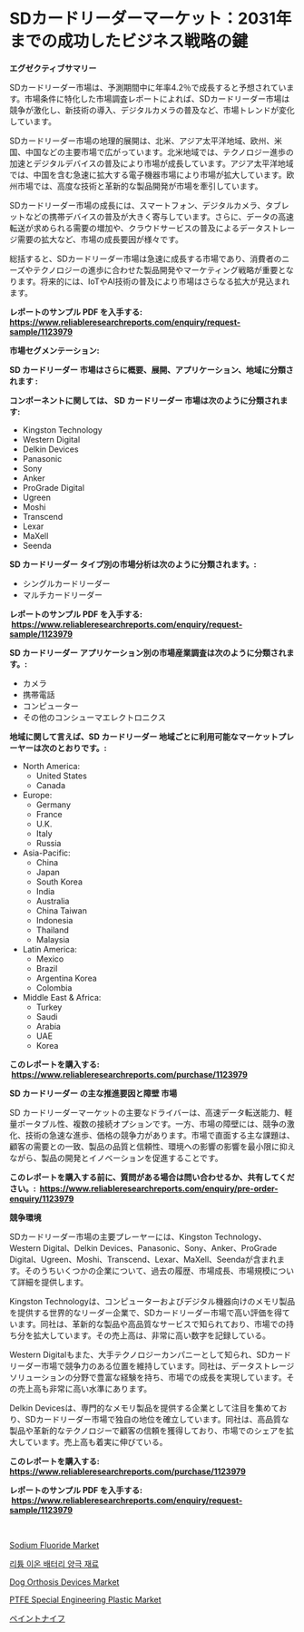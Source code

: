 <p><h1>SDカードリーダーマーケット：2031年までの成功したビジネス戦略の鍵</h1></p><p><strong>エグゼクティブサマリー</strong></p>
<p><p>SDカードリーダー市場は、予測期間中に年率4.2％で成長すると予想されています。市場条件に特化した市場調査レポートによれば、SDカードリーダー市場は競争が激化し、新技術の導入、デジタルカメラの普及など、市場トレンドが変化しています。</p><p>SDカードリーダー市場の地理的展開は、北米、アジア太平洋地域、欧州、米国、中国などの主要市場で広がっています。北米地域では、テクノロジー進歩の加速とデジタルデバイスの普及により市場が成長しています。アジア太平洋地域では、中国を含む急速に拡大する電子機器市場により市場が拡大しています。欧州市場では、高度な技術と革新的な製品開発が市場を牽引しています。</p><p>SDカードリーダー市場の成長には、スマートフォン、デジタルカメラ、タブレットなどの携帯デバイスの普及が大きく寄与しています。さらに、データの高速転送が求められる需要の増加や、クラウドサービスの普及によるデータストレージ需要の拡大など、市場の成長要因が様々です。</p><p>総括すると、SDカードリーダー市場は急速に成長する市場であり、消費者のニーズやテクノロジーの進歩に合わせた製品開発やマーケティング戦略が重要となります。将来的には、IoTやAI技術の普及により市場はさらなる拡大が見込まれます。</p></p>
<p><strong>レポートのサンプル PDF を入手する: <a href="https://www.reliableresearchreports.com/enquiry/request-sample/1123979">https://www.reliableresearchreports.com/enquiry/request-sample/1123979</a></strong></p>
<p><strong>市場セグメンテーション:</strong></p>
<p><strong> SD カードリーダー 市場はさらに概要、展開、アプリケーション、地域に分類されます :</strong></p>
<p><strong>コンポーネントに関しては、 SD カードリーダー 市場は次のように分類されます: &nbsp;</strong></p>
<p><ul><li>Kingston Technology</li><li>Western Digital</li><li>Delkin Devices</li><li>Panasonic</li><li>Sony</li><li>Anker</li><li>ProGrade Digital</li><li>Ugreen</li><li>Moshi</li><li>Transcend</li><li>Lexar</li><li>MaXell</li><li>Seenda</li></ul></p>
<p><strong> SD カードリーダー タイプ別の市場分析は次のように分類されます。:</strong></p>
<p><ul><li>シングルカードリーダー</li><li>マルチカードリーダー</li></ul></p>
<p><strong>レポートのサンプル PDF を入手する: &nbsp;<a href="https://www.reliableresearchreports.com/enquiry/request-sample/1123979">https://www.reliableresearchreports.com/enquiry/request-sample/1123979</a></strong></p>
<p><strong> SD カードリーダー アプリケーション別の市場産業調査は次のように分類されます。:</strong></p>
<p><ul><li>カメラ</li><li>携帯電話</li><li>コンピューター</li><li>その他のコンシューマエレクトロニクス</li></ul></p>
<p><strong>地域に関して言えば、SD カードリーダー 地域ごとに利用可能なマーケットプレーヤーは次のとおりです。:</strong></p>
<p><ul>
    <li>
        North America:
        <ul>
            <li>United States</li>
            <li>Canada</li>
        </ul>
    </li>
    <li>
        Europe:
        <ul>
            <li>Germany</li>
            <li>France</li>
            <li>U.K.</li>
            <li>Italy</li>
            <li>Russia</li>
        </ul>
    </li>
    <li>
        Asia-Pacific:
        <ul>
            <li>China</li>
            <li>Japan</li>
            <li>South Korea</li>
            <li>India</li>
            <li>Australia</li>
            <li>China Taiwan</li>
            <li>Indonesia</li>
            <li>Thailand</li>
            <li>Malaysia</li>
        </ul>
    </li>
    <li>
        Latin America:
        <ul>
            <li>Mexico</li>
            <li>Brazil</li>
            <li>Argentina Korea</li>
            <li>Colombia</li>
        </ul>
    </li>
    <li>
        Middle East & Africa:
        <ul>
            <li>Turkey</li>
            <li>Saudi</li>
            <li>Arabia</li>
            <li>UAE</li>
            <li>Korea</li>
        </ul>
    </li>
    </ul></p>
<p><strong>このレポートを購入する: &nbsp;<a href="https://www.reliableresearchreports.com/purchase/1123979">https://www.reliableresearchreports.com/purchase/1123979</a></strong></p>
<p><strong>SD カードリーダー の主な推進要因と障壁 市場</strong></p>
<p><p>SD カードリーダーマーケットの主要なドライバーは、高速データ転送能力、軽量ポータブル性、複数の接続オプションです。一方、市場の障壁には、競争の激化、技術の急速な進歩、価格の競争力があります。市場で直面する主な課題は、顧客の需要との一致、製品の品質と信頼性、環境への影響の影響を最小限に抑えながら、製品の開発とイノベーションを促進することです。</p></p>
<p><strong>このレポートを購入する前に、質問がある場合は問い合わせるか、共有してください。:&nbsp; <a href="https://www.reliableresearchreports.com/enquiry/pre-order-enquiry/1123979">https://www.reliableresearchreports.com/enquiry/pre-order-enquiry/1123979</a></strong></p>
<p><strong>競争環境</strong></p>
<p><p>SDカードリーダー市場の主要プレーヤーには、Kingston Technology、Western Digital、Delkin Devices、Panasonic、Sony、Anker、ProGrade Digital、Ugreen、Moshi、Transcend、Lexar、MaXell、Seendaが含まれます。そのうちいくつかの企業について、過去の履歴、市場成長、市場規模について詳細を提供します。</p><p>Kingston Technologyは、コンピューターおよびデジタル機器向けのメモリ製品を提供する世界的なリーダー企業で、SDカードリーダー市場で高い評価を得ています。同社は、革新的な製品や高品質なサービスで知られており、市場での持ち分を拡大しています。その売上高は、非常に高い数字を記録している。</p><p>Western Digitalもまた、大手テクノロジーカンパニーとして知られ、SDカードリーダー市場で競争力のある位置を維持しています。同社は、データストレージソリューションの分野で豊富な経験を持ち、市場での成長を実現しています。その売上高も非常に高い水準にあります。</p><p>Delkin Devicesは、専門的なメモリ製品を提供する企業として注目を集めており、SDカードリーダー市場で独自の地位を確立しています。同社は、高品質な製品や革新的なテクノロジーで顧客の信頼を獲得しており、市場でのシェアを拡大しています。売上高も着実に伸びている。</p></p>
<p><strong>このレポートを購入する: &nbsp; <a href="https://www.reliableresearchreports.com/purchase/1123979">https://www.reliableresearchreports.com/purchase/1123979</a></strong></p>
<p><strong>レポートのサンプル PDF を入手する: &nbsp;<a href="https://www.reliableresearchreports.com/enquiry/request-sample/1123979">https://www.reliableresearchreports.com/enquiry/request-sample/1123979</a></strong><strong></strong></p>
<p>&nbsp;</p>
<p><p><a href="https://github.com/lylyparadise/Market-Research-Report-List-2/blob/main/sodium-fluoride-market.md">Sodium Fluoride Market</a></p><p><a href="https://github.com/vsap75a286l/Market-Research-Report-List-1/blob/main/3977670189741.md">리튬 이온 배터리 양극 재료</a></p><p><a href="https://view.publitas.com/reportprime-1/dog-orthosis-devices-market-centers-on-aspects-such-as-market-growth-market-share-market-opportunity-and-projected-forecasts-spanning-from-2023-to-2030/">Dog Orthosis Devices Market</a></p><p><a href="https://issuu.com/reportprime-2/docs/ptfe-special-engineering-plastic-market-size-2030.">PTFE Special Engineering Plastic Market</a></p><p><a href="https://github.com/ppmazlotr77499/Market-Research-Report-List-1/blob/main/5001075189863.md">ペイントナイフ</a></p></p>